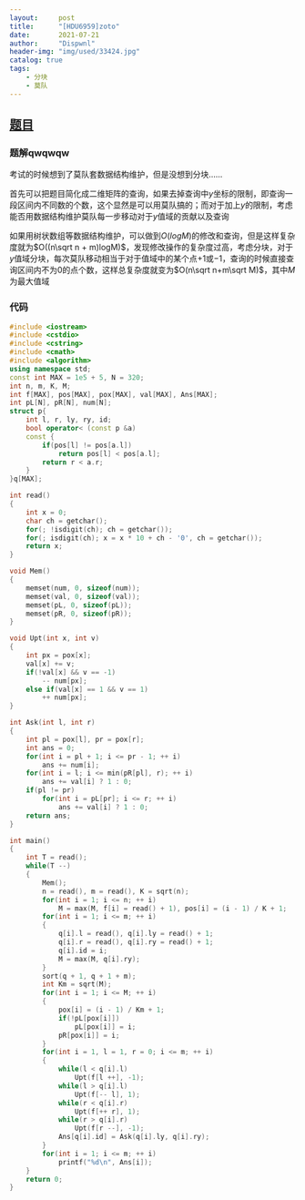 ```yaml
---
layout:     post
title:      "[HDU6959]zoto"
date:       2021-07-21
author:     "Dispwnl"
header-img: "img/used/33424.jpg"
catalog: true
tags:
    - 分块
    - 莫队
---
```


## [题目](https://acm.hdu.edu.cn/showproblem.php?pid=6959)

### 题解qwqwqw
考试的时候想到了莫队套数据结构维护，但是没想到分块……

首先可以把题目简化成二维矩阵的查询，如果去掉查询中$y$坐标的限制，即查询一段区间内不同数的个数，这个显然是可以用莫队搞的；而对于加上$y$的限制，考虑能否用数据结构维护莫队每一步移动对于$y$值域的贡献以及查询

如果用树状数组等数据结构维护，可以做到$O(logM)$的修改和查询，但是这样复杂度就为$O((n\sqrt n + m)logM)$，发现修改操作的复杂度过高，考虑分块，对于$y$值域分块，每次莫队移动相当于对于值域中的某个点$+1$或$-1$，查询的时候直接查询区间内不为$0$的点个数，这样总复杂度就变为$O(n\sqrt n+m\sqrt M)$，其中$M$为最大值域



### 代码

```c++
#include <iostream>
#include <cstdio>
#include <cstring>
#include <cmath>
#include <algorithm>
using namespace std;
const int MAX = 1e5 + 5, N = 320;
int n, m, K, M;
int f[MAX], pos[MAX], pox[MAX], val[MAX], Ans[MAX];
int pL[N], pR[N], num[N];
struct p{
	int l, r, ly, ry, id;
	bool operator< (const p &a)
	const {
		if(pos[l] != pos[a.l])
			return pos[l] < pos[a.l];
		return r < a.r;
	}
}q[MAX];

int read()
{
	int x = 0;
	char ch = getchar();
	for(; !isdigit(ch); ch = getchar());
	for(; isdigit(ch); x = x * 10 + ch - '0', ch = getchar());
	return x;
}

void Mem()
{
	memset(num, 0, sizeof(num));
	memset(val, 0, sizeof(val));
	memset(pL, 0, sizeof(pL));
	memset(pR, 0, sizeof(pR));
}

void Upt(int x, int v)
{
	int px = pox[x];
	val[x] += v;
	if(!val[x] && v == -1)
		-- num[px];
	else if(val[x] == 1 && v == 1)
		++ num[px];
}

int Ask(int l, int r)
{
	int pl = pox[l], pr = pox[r];
	int ans = 0;
	for(int i = pl + 1; i <= pr - 1; ++ i)
		ans += num[i];
	for(int i = l; i <= min(pR[pl], r); ++ i)
		ans += val[i] ? 1 : 0;
	if(pl != pr)
		for(int i = pL[pr]; i <= r; ++ i)
			ans += val[i] ? 1 : 0;
	return ans;
}

int main()
{
	int T = read();
	while(T --)
	{
		Mem();
		n = read(), m = read(), K = sqrt(n);
		for(int i = 1; i <= n; ++ i)
			M = max(M, f[i] = read() + 1), pos[i] = (i - 1) / K + 1;
		for(int i = 1; i <= m; ++ i)
		{
			q[i].l = read(), q[i].ly = read() + 1;
			q[i].r = read(), q[i].ry = read() + 1;
			q[i].id = i;
			M = max(M, q[i].ry);
		}
		sort(q + 1, q + 1 + m);
		int Km = sqrt(M);
		for(int i = 1; i <= M; ++ i)
		{
			pox[i] = (i - 1) / Km + 1;
			if(!pL[pox[i]])
				pL[pox[i]] = i;
			pR[pox[i]] = i;
		}
		for(int i = 1, l = 1, r = 0; i <= m; ++ i)
		{
			while(l < q[i].l)
				Upt(f[l ++], -1);
			while(l > q[i].l)
				Upt(f[-- l], 1);
			while(r < q[i].r)
				Upt(f[++ r], 1);
			while(r > q[i].r)
				Upt(f[r --], -1);
			Ans[q[i].id] = Ask(q[i].ly, q[i].ry);
		}
		for(int i = 1; i <= m; ++ i)
			printf("%d\n", Ans[i]);
	}
	return 0;
}
```

